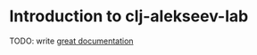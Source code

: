 # Introduction to clj-alekseev-lab

TODO: write [great documentation](http://jacobian.org/writing/what-to-write/)
